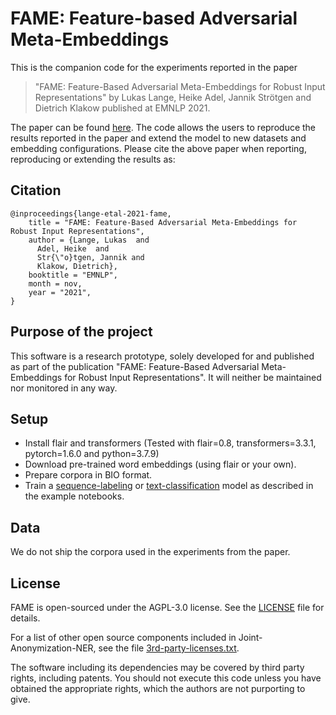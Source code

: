 <!---

    Copyright (c) 2021 Robert Bosch GmbH and its subsidiaries.

-->

# FAME: Feature-based Adversarial Meta-Embeddings

This is the companion code for the experiments reported in the paper

> "FAME: Feature-Based Adversarial Meta-Embeddings
for Robust Input Representations"  by Lukas Lange, Heike Adel, Jannik Strötgen and Dietrich Klakow published at EMNLP 2021.

The paper can be found [here](TODO). 
The code allows the users to reproduce the results reported in the paper and extend the model to new datasets and embedding configurations. 
Please cite the above paper when reporting, reproducing or extending the results as:

## Citation

```
@inproceedings{lange-etal-2021-fame,
    title = "FAME: Feature-Based Adversarial Meta-Embeddings for Robust Input Representations",
    author = {Lange, Lukas  and
      Adel, Heike  and
      Str{\"o}tgen, Jannik and
      Klakow, Dietrich},
    booktitle = "EMNLP",
    month = nov,
    year = "2021",
}
```

## Purpose of the project

This software is a research prototype, solely developed for and published as
part of the publication "FAME: Feature-Based Adversarial Meta-Embeddings for Robust Input Representations". 
It will neither be maintained nor monitored in any way.

## Setup

* Install flair and transformers (Tested with flair=0.8, transformers=3.3.1, pytorch=1.6.0 and python=3.7.9)
* Download pre-trained word embeddings (using flair or your own).
* Prepare corpora in BIO format.
* Train a [sequence-labeling](Sequence_Labeling.ipynb) or [text-classification](Text_Classification.ipynb) model as described in the example notebooks. 

## Data

We do not ship the corpora used in the experiments from the paper. 

## License

FAME is open-sourced under the AGPL-3.0 license. See the
[LICENSE](LICENSE) file for details.

For a list of other open source components included in Joint-Anonymization-NER, see the
file [3rd-party-licenses.txt](3rd-party-licenses.txt).

The software including its dependencies may be covered by third party rights, including patents. You should not execute this code unless you have obtained the appropriate rights, which the authors are not purporting to give.